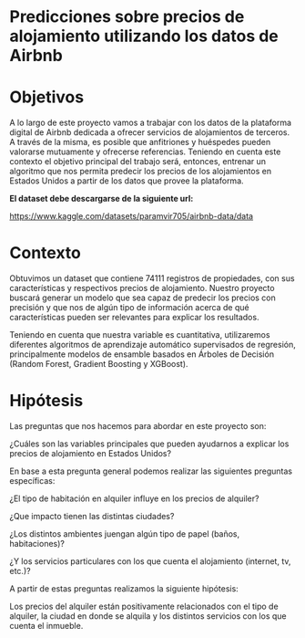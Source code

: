 # Predicciones sobre precios de alojamiento utilizando los datos de Airbnb

# Objetivos  

A lo largo de este proyecto vamos a trabajar con los datos de la plataforma digital de Airbnb dedicada a ofrecer servicios de alojamientos de terceros. A través de la misma, es posible que anfitriones y huéspedes pueden valorarse mutuamente y ofrecerse referencias. Teniendo en cuenta este contexto el objetivo principal del trabajo será, entonces, entrenar un algoritmo que nos permita predecir los precios de los alojamientos en Estados Unidos a partir de los datos que provee la plataforma. 

**El dataset debe descargarse de la siguiente url:**

https://www.kaggle.com/datasets/paramvir705/airbnb-data/data

# Contexto

Obtuvimos un dataset que contiene 74111 registros de propiedades, con sus características y respectivos precios de alojamiento. Nuestro proyecto buscará generar un modelo que sea capaz de predecir los precios con precisión y que nos de algún tipo de información acerca de qué características pueden ser relevantes para explicar los resultados. 

Teniendo en cuenta que nuestra variable es cuantitativa, utilizaremos diferentes algoritmos de aprendizaje automático supervisados de regresión, principalmente modelos de ensamble basados en Árboles de Decisión (Random Forest, Gradient Boosting y XGBoost).

# Hipótesis

Las preguntas que nos hacemos para abordar en este proyecto son:

¿Cuáles son las variables principales que pueden ayudarnos a explicar los precios de alojamiento en Estados Unidos?

En base a esta pregunta general podemos realizar las siguientes preguntas específicas:

¿El tipo de habitación en alquiler influye en los precios de alquiler?

¿Que impacto tienen las distintas ciudades?

¿Los distintos ambientes juengan algún tipo de papel (baños, habitaciones)?

¿Y los servicios particulares con los que cuenta el alojamiento (internet, tv, etc.)?

A partir de estas preguntas realizamos la siguiente hipótesis:

Los precios del alquiler están positivamente relacionados con el tipo de alquiler, la ciudad en donde se alquila y los distintos servicios con los que cuenta el inmueble.
